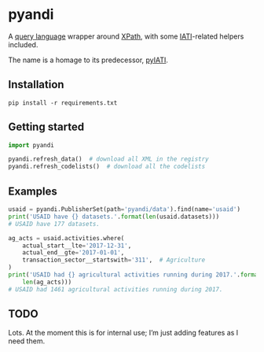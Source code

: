 # pyandi

A [query language](https://erikbern.com/2018/08/30/i-dont-want-to-learn-your-garbage-query-language.html) wrapper around [XPath](https://en.wikipedia.org/wiki/XPath), with some [IATI](https://iatistandard.org/)-related helpers included.

The name is a homage to its predecessor, [pyIATI](https://github.com/IATI/pyIATI).

## Installation

```shell
pip install -r requirements.txt
```

## Getting started

```python
import pyandi

pyandi.refresh_data()  # download all XML in the registry
pyandi.refresh_codelists()  # download all the codelists
```

## Examples

```python
usaid = pyandi.PublisherSet(path='pyandi/data').find(name='usaid')
print('USAID have {} datasets.'.format(len(usaid.datasets)))
# USAID have 177 datasets.

ag_acts = usaid.activities.where(
    actual_start__lte='2017-12-31',
    actual_end__gte='2017-01-01',
    transaction_sector__startswith='311',  # Agriculture
)
print('USAID had {} agricultural activities running during 2017.'.format(
    len(ag_acts)))
# USAID had 1461 agricultural activities running during 2017.
```

## TODO

Lots. At the moment this is for internal use; I’m just adding features as I need them.

